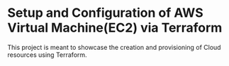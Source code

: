 # Setup and Configuration of AWS Virtual Machine(EC2) via Terraform

This project is meant to showcase the creation and provisioning of Cloud resources using Terraform.


 
